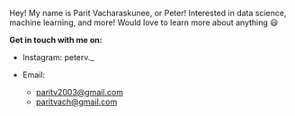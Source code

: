 Hey! My name is Parit Vacharaskunee, or Peter! Interested in data science, machine learning, and more!  Would love to learn more about anything 😃 

**Get in touch with me on:**

  - Instagram: peterv._
  
  - Email:
      - paritv2003@gmail.com
      - paritvach@gmail.com
<!---
peter-parit/peter-parit is a ✨ special ✨ repository because its `README.md` (this file) appears on your GitHub profile.
You can click the Preview link to take a look at your changes.
--->
